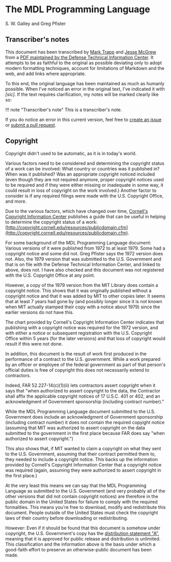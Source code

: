 # The MDL Programming Language

S. W. Galley and Greg Pfister

## Transcriber's notes

This document has been transcribed by [Mark Trapp](https://marktrapp.com) and [Jesse McGrew](https://bitbucket.org/jmcgrew) from a [PDF maintained by the Defense Technical Information Center](http://www.dtic.mil/docs/citations/ADA070930). It attempts to be as faithful to the original as possible deviating only to adopt modern formatting techniques, account for limitations of Markdown and the web, and add links where appropriate.

To this end, the original language has been maintained as much as humanly possible. When I've noticed an error in the original text, I've indicated it with *[sic]*. If the text requires clarification, my notes will be marked clearly like so:

!!! note "Transcriber's note"
    This is a transcriber's note.

If you do notice an error in this current version, feel free to [create an issue](https://github.com/itafroma/mdl-docs/issues) or [submit a pull request](https://github.com/itafroma/mdl-docs/pulls).

## Copyright

Copyright didn't used to be automatic, as it is in today's world.

Various factors need to be considered and determining the copyright status of a work can be involved: What country or countries was it published in? When was it published? Was an appropriate copyright noticed included (even though they are not required anymore, proper copyright notices used to be required and if they were either missing or inadequate in some way, it could result in loss of copyright on the work involved.) Another factor to consider is if any required filings were made with the U.S. Copyright Office, and more.

Due to the various factors, which have changed over time, [Cornell's Copyright Information Center](http://copyright.cornell.edu/) publishes a guide that can be useful in helping to determine the copyright status of a work: [http://copyright.cornell.edu/resources/publicdomain.cfm](http://copyright.cornell.edu/resources/publicdomain.cfm).

For some background of the MDL Programming Language document: Various versions of it were published from 1972 to at least 1979. Some had a copyright notice and some did not. Greg Pfister says the 1972 version does not. Also, the 1979 version that was submitted to the U.S. Government and that is on file with the Defense Technical Information Center, and linked to above, does not. I have also checked and this document was not registered with the U.S. Copyright Office at any point.

However, a copy of the 1979 version from the MIT Library does contain a copyright notice. This shows that it was originally published without a copyright notice and that it was added by MIT to other copies later. It seems that at least 7 years had gone by (and possibly longer since it is not known when MIT actually stamped their copy with a notice about 1979) since the earlier versions do not have this.

The chart provided by Cornell's Copyright Information Center indicates that publishing with a copyright notice was required for the 1972 version, and with either a notice or subsequent registration with the U.S. Copyright Office within 5 years (for the later versions) and that loss of copyright would result if this were not done.

In addition, this document is the result of work first produced in the performance of a contract to the U.S. government. While a work prepared by an officer or employee of the federal government as part of that person's official duties is free of copyright this does not necessarily extend to contractors.

Indeed, FAR 52.227-14(c)(1)(ii) lets contractors assert copyright when it says that "when authorized to assert copyright to the data, the Contractor shall affix the applicable copyright notices of 17 U.S.C. 401 or 402, and an acknowledgment of Government sponsorship (including contract number)."

While the MDL Programming Language document submitted to the U.S. Government does include an acknowledgment of Government sponsorship (including contract number) it does not contain the required copyight notice (assuming that MIT was authorized to assert copyright on the data submitted to the government in the first place because FAR does say "when authorized to assert copyright.")

This also shows that, if MIT wanted to claim a copyright on what they sent to the U.S. Government, assuming that their contract permitted them to, they needed to include a copyright notice. This backs up the information provided by Cornell's Copyright Information Center that a copyright notice was required (again, assuming they were authorized to assert copyright in the first place.)

At the very least this means we can say that the MDL Programming Language as submitted to the U.S. Government (and very probably all of the other versions that did not contain copyright notices) are therefore in the public domain in the United States for failure to comply with the required formalities. This means you're free to download, modify and redistribute this document. People outside of the United States must check the copyright laws of their country before downloading or redistributing.

However: Even if it should be found that this document is somehow under copyright, the U.S. Government's copy has the [distribution statement "A"](http://www.dtic.mil/dtic/submit/distribution_limitations_and_statements.html), meaning that it is approved for public release and distribution is unlimited. This classification and the information above is the basis under which a good-faith effort to preserve an otherwise-public document has been made.
